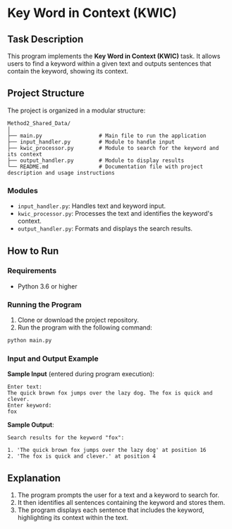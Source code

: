 # Key Word in Context (KWIC)

## Task Description

This program implements the **Key Word in Context (KWIC)** task. It allows users to find a keyword within a given text and outputs sentences that contain the keyword, showing its context.

## Project Structure

The project is organized in a modular structure:
```
Method2_Shared_Data/
│
├── main.py                  # Main file to run the application
├── input_handler.py         # Module to handle input
├── kwic_processor.py        # Module to search for the keyword and its context
├── output_handler.py        # Module to display results
└── README.md                # Documentation file with project description and usage instructions
```
### Modules

- `input_handler.py`: Handles text and keyword input.
- `kwic_processor.py`: Processes the text and identifies the keyword's context.
- `output_handler.py`: Formats and displays the search results.

## How to Run

### Requirements

- Python 3.6 or higher

### Running the Program

1. Clone or download the project repository.
2. Run the program with the following command:
```bash
python main.py
```
### Input and Output Example

**Sample Input** (entered during program execution):
```
Enter text:
The quick brown fox jumps over the lazy dog. The fox is quick and clever.
Enter keyword:
fox
```
**Sample Output**:
```
Search results for the keyword "fox":

1. 'The quick brown fox jumps over the lazy dog' at position 16
2. 'The fox is quick and clever.' at position 4
```
## Explanation

1. The program prompts the user for a text and a keyword to search for.
2. It then identifies all sentences containing the keyword and stores them.
3. The program displays each sentence that includes the keyword, highlighting its context within the text.